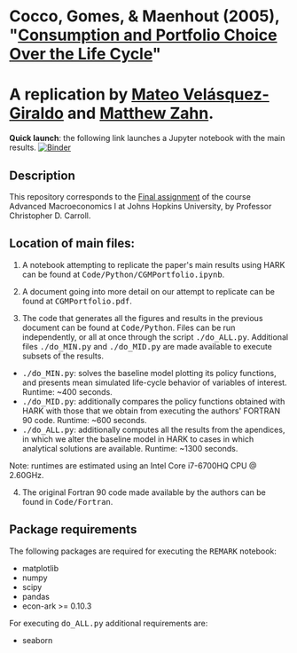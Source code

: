 # Cocco, Gomes, & Maenhout (2005), "[Consumption and Portfolio Choice Over the Life Cycle](https://academic.oup.com/rfs/article-abstract/18/2/491/1599892)"

# A replication by [Mateo Velásquez-Giraldo](https://mv77.github.io/) and [Matthew Zahn](https://sites.google.com/view/matthew-v-zahn/matthew-v-zahn).

**Quick launch**: the following link launches a Jupyter notebook with the main results.
[![Binder](https://mybinder.org/badge_logo.svg)](https://mybinder.org/v2/gh/econ-ark/CGMPortfolio/master?filepath=Code%2FPython%2FCGMPortfolio.ipynb)

## Description

This repository corresponds to the [Final assignment](https://github.com/ccarrollATjhuecon/Methods/blob/master/Assignments/14_Final-Class-Project/Final-Class-Project.md) of the course Advanced Macroeconomics I at Johns Hopkins University, by Professor Christopher D. Carroll.

## Location of main files:
1. A notebook attempting to replicate the paper's main results using HARK can be found at <tt>Code/Python/CGMPortfolio.ipynb</tt>.

2. A document going into more detail on our attempt to replicate can be found at <tt>CGMPortfolio.pdf</tt>.

3. The code that generates all the figures and results in the previous document can be found at <tt>Code/Python</tt>. Files can be run independently, or all at once through the script <tt>./do_ALL.py</tt>. Additional files <tt>./do_MIN.py</tt> and <tt>./do_MID.py</tt> are made available to execute subsets of the results.
- <tt>./do_MIN.py</tt>: solves the baseline model plotting its policy functions, and presents mean simulated life-cycle behavior of variables of interest. Runtime: ~400 seconds.
- <tt>./do_MID.py</tt>: additionally compares the policy functions obtained with HARK with those that we obtain from executing the authors' FORTRAN 90 code. Runtime: ~600 seconds.
- <tt>./do_ALL.py</tt>: additionally computes all the results from the apendices, in which we alter the baseline model in HARK to cases in which analytical solutions are available. Runtime: ~1300 seconds.

Note: runtimes are estimated using an Intel Core i7-6700HQ CPU @ 2.60GHz.

4. The original Fortran 90 code made available by the authors can be found in <tt>Code/Fortran</tt>.

## Package requirements

The following packages are required for executing the <tt>REMARK</tt> notebook:
- matplotlib
- numpy
- scipy
- pandas
- econ-ark >= 0.10.3

For executing <tt>do_ALL.py</tt> additional requirements are:
- seaborn
